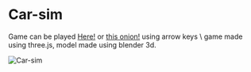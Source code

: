 # Car-sim

Game can be played [Here!](https://pugvsgold.github.io/carsim/)
or [this onion!](http://5m36g3r43e3zrwncdb5hiwly2rzeggvc75rhdnqsadvvkh2vcyftmlad.onion/carsim/) using arrow keys 
\ game made using three.js, model made using blender 3d.

![Car-sim](https://pugvsgold.github.io/pics/car-sim.png "car")
